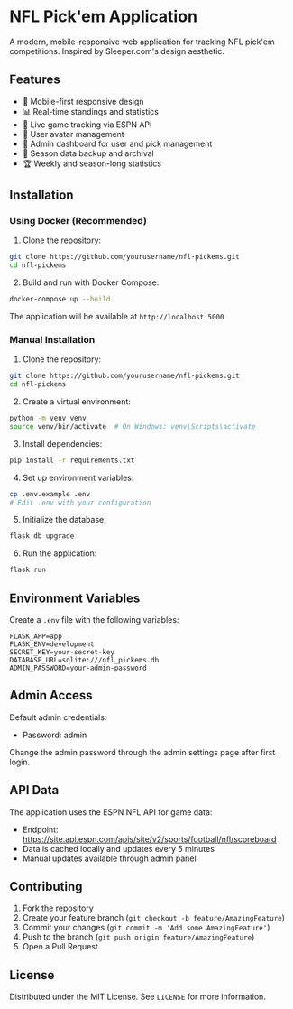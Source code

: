 # NFL Pick'em Application

A modern, mobile-responsive web application for tracking NFL pick'em competitions. Inspired by Sleeper.com's design aesthetic.

## Features

- 📱 Mobile-first responsive design
- 📊 Real-time standings and statistics
- 🏈 Live game tracking via ESPN API
- 👤 User avatar management
- 🔐 Admin dashboard for user and pick management
- 💾 Season data backup and archival
- 🏆 Weekly and season-long statistics

## Installation

### Using Docker (Recommended)

1. Clone the repository:
```bash
git clone https://github.com/yourusername/nfl-pickems.git
cd nfl-pickems
```

2. Build and run with Docker Compose:
```bash
docker-compose up --build
```

The application will be available at `http://localhost:5000`

### Manual Installation

1. Clone the repository:
```bash
git clone https://github.com/yourusername/nfl-pickems.git
cd nfl-pickems
```

2. Create a virtual environment:
```bash
python -m venv venv
source venv/bin/activate  # On Windows: venv\Scripts\activate
```

3. Install dependencies:
```bash
pip install -r requirements.txt
```

4. Set up environment variables:
```bash
cp .env.example .env
# Edit .env with your configuration
```

5. Initialize the database:
```bash
flask db upgrade
```

6. Run the application:
```bash
flask run
```

## Environment Variables

Create a `.env` file with the following variables:

```
FLASK_APP=app
FLASK_ENV=development
SECRET_KEY=your-secret-key
DATABASE_URL=sqlite:///nfl_pickems.db
ADMIN_PASSWORD=your-admin-password
```

## Admin Access

Default admin credentials:
- Password: admin

Change the admin password through the admin settings page after first login.

## API Data

The application uses the ESPN NFL API for game data:
- Endpoint: https://site.api.espn.com/apis/site/v2/sports/football/nfl/scoreboard
- Data is cached locally and updates every 5 minutes
- Manual updates available through admin panel

## Contributing

1. Fork the repository
2. Create your feature branch (`git checkout -b feature/AmazingFeature`)
3. Commit your changes (`git commit -m 'Add some AmazingFeature'`)
4. Push to the branch (`git push origin feature/AmazingFeature`)
5. Open a Pull Request

## License

Distributed under the MIT License. See `LICENSE` for more information.
